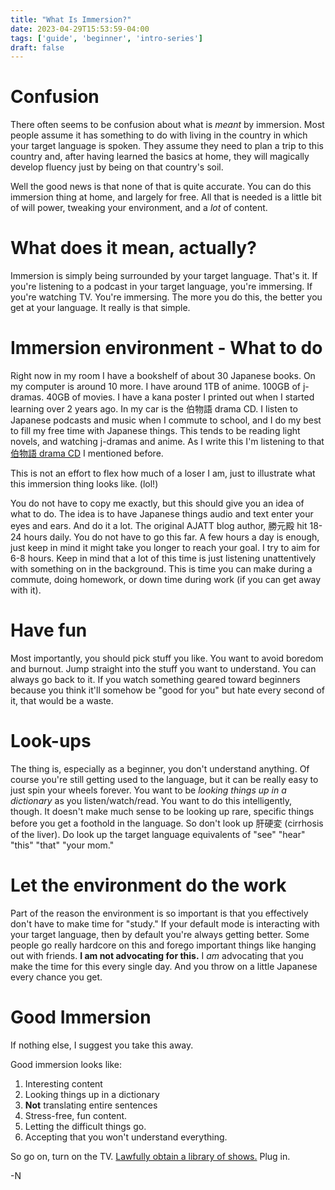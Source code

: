 ```yaml
---
title: "What Is Immersion?"
date: 2023-04-29T15:53:59-04:00
tags: ['guide', 'beginner', 'intro-series']
draft: false
---
```


# Confusion

There often seems to be confusion about what is *meant* by immersion. Most people assume it has something to do with living in the
country in which your target language is spoken. They assume they need to plan a trip to this country and, after having learned the
basics at home, they will magically develop fluency just by being on that country's soil.

Well the good news is that none of that is quite accurate. You can do this immersion thing at home, and largely for free. All that
is needed is a little bit of will power, tweaking your environment, and a *lot* of content.

# What does it mean, actually?

Immersion is simply being surrounded by your target language. That's it. If you're listening to a podcast in your target language,
you're immersing. If you're watching TV. You're immersing. The more you do this, the better you get at your language. It really is
that simple.

# Immersion environment - What to do

Right now in my room I have a bookshelf of about 30 Japanese books. On my computer is around 10 more. I have around 1TB of anime.
100GB of j-dramas. 40GB of movies. I have a kana poster I printed out when I started learning over 2 years ago. In my car is the
伯物語 drama CD. I listen to Japanese podcasts and music when I commute to school, and I do my best to fill my free time with
Japanese things. This tends to be reading light novels, and watching j-dramas and anime. As I write this I'm listening to that
[伯物語 drama CD](https://youtu.be/AH3jF5aIbPM) I mentioned before.

This is not an effort to flex how much of a loser I am, just to illustrate what this immersion thing looks like. (lol!)

You do not have to copy me exactly, but this should give you an idea of what to do. The idea is to have Japanese things audio and
text enter your eyes and ears. And do it a lot. The original AJATT blog author, 勝元殿 hit 18-24 hours daily. You do not have
to go this far. A few hours a day is enough, just keep in mind it might take you longer to reach your goal. I try to aim for 6-8
hours. Keep in mind that a lot of this time is just listening unattentively with something on in the background. This is time
you can make during a commute, doing homework, or down time during work (if you can get away with it).

# Have fun

Most importantly, you should pick stuff you like. You want to avoid boredom and burnout. Jump straight into the stuff you want
to understand. You can always go back to it. If you watch something geared toward beginners because you think it'll somehow be
"good for you" but hate every second of it, that would be a waste.

# Look-ups

The thing is, especially as a beginner, you don't understand anything. Of course you're still getting used to the language, but
it can be really easy to just spin your wheels forever. You want to be *looking things up in a dictionary* as you listen/watch/read. You
want to do this intelligently, though. It doesn't make much sense to be looking up rare, specific things before you get a foothold
in the language. So don't look up 肝硬変 (cirrhosis of the liver). Do look up the target language equivalents of "see" "hear"
"this" "that" "your mom."

# Let the environment do the work

Part of the reason the environment is so important is that you effectively don't have to make time for "study." If your default
mode is interacting with your target language, then by default you're always getting better. Some people go really hardcore on this
and forego important things like hanging out with friends. **I am not advocating for this.** I *am* advocating that you make the
time for this every single day. And you throw on a little Japanese every chance you get.

# Good Immersion

If nothing else, I suggest you take this away.

Good immersion looks like:

1. Interesting content
2. Looking things up in a dictionary
3. **Not** translating entire sentences
4. Stress-free, fun content.
5. Letting the difficult things go.
6. Accepting that you won't understand everything.

So go on, turn on the TV. [Lawfully obtain a library of shows.](https://nyaa.si/) Plug in.

-N